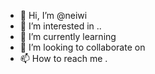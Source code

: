 - 👋 Hi, I’m @neiwi 
- 👀 I’m interested in ..
- 🌱 I’m currently learning 
- 💞️ I’m looking to collaborate on 
- 📫 How to reach me .

<!---
neiwi/neiwi is a ✨ special ✨ repository because its `README.md` (this file) appears on your GitHub profile.
You can click the Preview link to take a look at your changes.
--->
